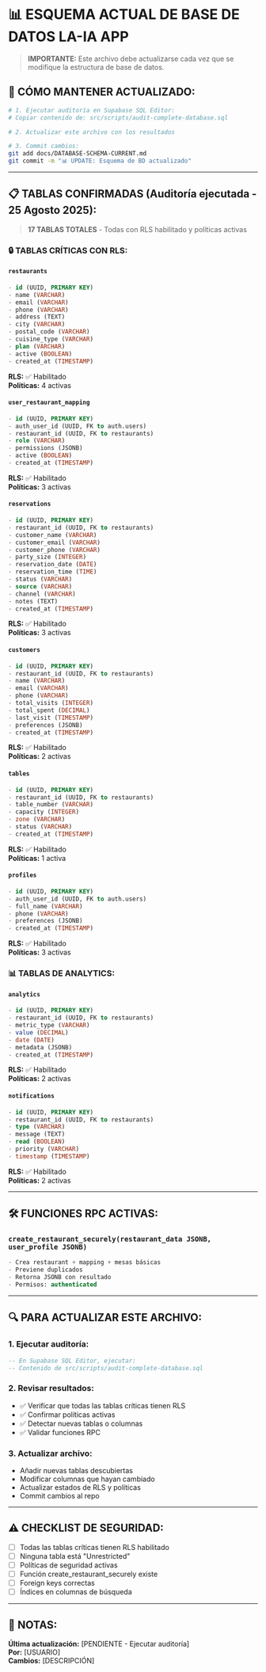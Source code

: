 # 📊 **ESQUEMA ACTUAL DE BASE DE DATOS LA-IA APP**

> **IMPORTANTE:** Este archivo debe actualizarse cada vez que se modifique la estructura de base de datos.

## 🔧 **CÓMO MANTENER ACTUALIZADO:**

```bash
# 1. Ejecutar auditoría en Supabase SQL Editor:
# Copiar contenido de: src/scripts/audit-complete-database.sql

# 2. Actualizar este archivo con los resultados

# 3. Commit cambios:
git add docs/DATABASE-SCHEMA-CURRENT.md
git commit -m "📊 UPDATE: Esquema de BD actualizado"
```

---

## 📋 **TABLAS CONFIRMADAS (Auditoría ejecutada - 25 Agosto 2025):**

> **17 TABLAS TOTALES** - Todas con RLS habilitado y políticas activas

### **🔒 TABLAS CRÍTICAS CON RLS:**

#### **`restaurants`**
```sql
- id (UUID, PRIMARY KEY)
- name (VARCHAR)
- email (VARCHAR) 
- phone (VARCHAR)
- address (TEXT)
- city (VARCHAR)
- postal_code (VARCHAR)
- cuisine_type (VARCHAR)
- plan (VARCHAR)
- active (BOOLEAN)
- created_at (TIMESTAMP)
```
**RLS:** ✅ Habilitado  
**Políticas:** 4 activas

#### **`user_restaurant_mapping`**
```sql
- id (UUID, PRIMARY KEY)
- auth_user_id (UUID, FK to auth.users)
- restaurant_id (UUID, FK to restaurants)
- role (VARCHAR)
- permissions (JSONB)
- active (BOOLEAN)
- created_at (TIMESTAMP)
```
**RLS:** ✅ Habilitado  
**Políticas:** 3 activas

#### **`reservations`**
```sql
- id (UUID, PRIMARY KEY)
- restaurant_id (UUID, FK to restaurants)
- customer_name (VARCHAR)
- customer_email (VARCHAR)
- customer_phone (VARCHAR)
- party_size (INTEGER)
- reservation_date (DATE)
- reservation_time (TIME)
- status (VARCHAR)
- source (VARCHAR)
- channel (VARCHAR)
- notes (TEXT)
- created_at (TIMESTAMP)
```
**RLS:** ✅ Habilitado  
**Políticas:** 3 activas

#### **`customers`**
```sql
- id (UUID, PRIMARY KEY)
- restaurant_id (UUID, FK to restaurants)
- name (VARCHAR)
- email (VARCHAR)
- phone (VARCHAR)
- total_visits (INTEGER)
- total_spent (DECIMAL)
- last_visit (TIMESTAMP)
- preferences (JSONB)
- created_at (TIMESTAMP)
```
**RLS:** ✅ Habilitado  
**Políticas:** 2 activas

#### **`tables`**
```sql
- id (UUID, PRIMARY KEY)
- restaurant_id (UUID, FK to restaurants)
- table_number (VARCHAR)
- capacity (INTEGER)
- zone (VARCHAR)
- status (VARCHAR)
- created_at (TIMESTAMP)
```
**RLS:** ✅ Habilitado  
**Políticas:** 1 activa

#### **`profiles`**
```sql
- id (UUID, PRIMARY KEY)
- auth_user_id (UUID, FK to auth.users)
- full_name (VARCHAR)
- phone (VARCHAR)
- preferences (JSONB)
- created_at (TIMESTAMP)
```
**RLS:** ✅ Habilitado  
**Políticas:** 3 activas

### **📊 TABLAS DE ANALYTICS:**

#### **`analytics`**
```sql
- id (UUID, PRIMARY KEY)
- restaurant_id (UUID, FK to restaurants)
- metric_type (VARCHAR)
- value (DECIMAL)
- date (DATE)
- metadata (JSONB)
- created_at (TIMESTAMP)
```
**RLS:** ✅ Habilitado  
**Políticas:** 2 activas

#### **`notifications`**
```sql
- id (UUID, PRIMARY KEY)
- restaurant_id (UUID, FK to restaurants)
- type (VARCHAR)
- message (TEXT)
- read (BOOLEAN)
- priority (VARCHAR)
- timestamp (TIMESTAMP)
```
**RLS:** ✅ Habilitado  
**Políticas:** 2 activas

---

## 🛠️ **FUNCIONES RPC ACTIVAS:**

### **`create_restaurant_securely(restaurant_data JSONB, user_profile JSONB)`**
```sql
- Crea restaurant + mapping + mesas básicas
- Previene duplicados
- Retorna JSONB con resultado
- Permisos: authenticated
```

---

## 🔍 **PARA ACTUALIZAR ESTE ARCHIVO:**

### **1. Ejecutar auditoría:**
```sql
-- En Supabase SQL Editor, ejecutar:
-- Contenido de src/scripts/audit-complete-database.sql
```

### **2. Revisar resultados:**
- ✅ Verificar que todas las tablas críticas tienen RLS
- ✅ Confirmar políticas activas
- ✅ Detectar nuevas tablas o columnas
- ✅ Validar funciones RPC

### **3. Actualizar archivo:**
- Añadir nuevas tablas descubiertas
- Modificar columnas que hayan cambiado  
- Actualizar estados de RLS y políticas
- Commit cambios al repo

---

## ⚠️ **CHECKLIST DE SEGURIDAD:**

- [ ] Todas las tablas críticas tienen RLS habilitado
- [ ] Ninguna tabla está "Unrestricted" 
- [ ] Políticas de seguridad activas
- [ ] Función create_restaurant_securely existe
- [ ] Foreign keys correctas
- [ ] Índices en columnas de búsqueda

---

## 📝 **NOTAS:**

**Última actualización:** [PENDIENTE - Ejecutar auditoría]  
**Por:** [USUARIO]  
**Cambios:** [DESCRIPCIÓN]
